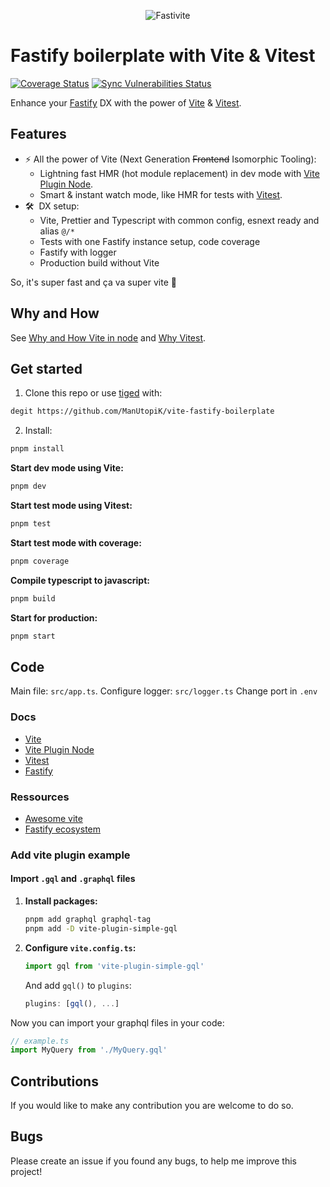 <p align="center">
<img src="https://i.postimg.cc/4yDHf30h/logo.png" alt="Fastivite"/>
</p>

# Fastify boilerplate with Vite & Vitest

[![Coverage Status](https://coveralls.io/repos/github/ManUtopiK/vite-fastify-boilerplate/badge.svg?branch=master)](https://coveralls.io/github/ManUtopiK/vite-fastify-boilerplate?branch=master)
[![Sync Vulnerabilities Status](https://app.snyk.io/test/github/ManUtopiK/vite-fastify-boilerplate/badge.svg)](https://snyk.io/test/github/ManUtopiK/vite-fastify-boilerplate)

Enhance your [Fastify](https://github.com/fastify/fastify) DX with the power of [Vite](https://vitejs.dev) & [Vitest](https://vitest.dev/).

## Features

- ⚡ All the power of Vite (Next Generation ~~Frontend~~ Isomorphic Tooling):
  - Lightning fast HMR (hot module replacement) in dev mode with [Vite Plugin Node](https://github.com/axe-me/vite-plugin-node#readme).
  - Smart & instant watch mode, like HMR for tests with [Vitest](https://vitest.dev/).
- 🛠️  DX setup:
  - Vite, Prettier and Typescript with common config, esnext ready and alias `@/*`
  - Tests with one Fastify instance setup, code coverage
  - Fastify with logger
  - Production build without Vite

So, it's super fast and ça va super vite 🚀

## Why and How

See [Why and How Vite in node](https://github.com/axe-me/vite-plugin-node#why) and [Why Vitest](https://vitest.dev/guide/why.html).

## Get started

1. Clone this repo or use [tiged](https://github.com/tiged/tiged) with:

```bash
degit https://github.com/ManUtopiK/vite-fastify-boilerplate
```

2. Install:

```bash
pnpm install
```

**Start dev mode using Vite:**

```bash
pnpm dev
```

**Start test mode using Vitest:**

```bash
pnpm test
```

**Start test mode with coverage:**

```bash
pnpm coverage
```

**Compile typescript to javascript:**

```bash
pnpm build
```

**Start for production:**

```bash
pnpm start
```

## Code

Main file: `src/app.ts`.
Configure logger: `src/logger.ts`
Change port in `.env`

### Docs

- [Vite](https://vitejs.dev/)
- [Vite Plugin Node](https://github.com/axe-me/vite-plugin-node)
- [Vitest](https://vitest.dev/)
- [Fastify](https://www.fastify.io/docs/latest/)

### Ressources

- [Awesome vite](https://github.com/vitejs/awesome-vite)
- [Fastify ecosystem](https://www.fastify.io/ecosystem/)

### Add vite plugin example

#### Import `.gql` and `.graphql` files

1. **Install packages:**

   ```bash
   pnpm add graphql graphql-tag
   pnpm add -D vite-plugin-simple-gql
   ```

2. **Configure `vite.config.ts`:**

   ```js
   import gql from 'vite-plugin-simple-gql'
   ```

   And add `gql()` to `plugins`:

   ```js
   plugins: [gql(), ...]
   ```

Now you can import your graphql files in your code:

```js
// example.ts
import MyQuery from './MyQuery.gql'
```

## Contributions

If you would like to make any contribution you are welcome to do so.

## Bugs

Please create an issue if you found any bugs, to help me improve this project!
